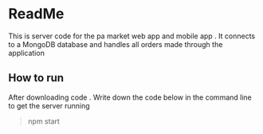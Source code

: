 # ReadMe

This is server code for the pa market web app and mobile app . It connects to a MongoDB database and handles all orders made through the application

## How to run

After downloading code . Write down the code below in the command line to get the server running

> npm start
